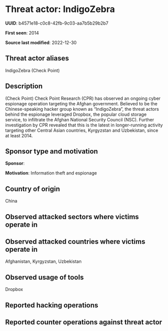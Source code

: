 # Threat actor: IndigoZebra

**UUID**: b4571e18-c0c8-42fb-9c03-aa7b5b29b2b7

**First seen**: 2014

**Source last modified**: 2022-12-30

## Threat actor aliases

IndigoZebra (Check Point)

## Description

(Check Point) Check Point Research (CPR) has observed an ongoing cyber espionage operation targeting the Afghan government. Believed to be the Chinese-speaking hacker group known as “IndigoZebra”, the threat actors behind the espionage leveraged Dropbox, the popular cloud storage service, to infiltrate the Afghan National Security Council (NSC). Further investigation by CPR revealed that this is the latest in longer-running activity targeting other Central Asian countries, Kyrgyzstan and Uzbekistan, since at least 2014.

## Sponsor type and motivation

**Sponsor**: 

**Motivation**: Information theft and espionage


## Country of origin

China

## Observed attacked sectors where victims operate in



## Observed attacked countries where victims operate in

Afghanistan, Kyrgyzstan, Uzbekistan

## Observed usage of tools

Dropbox

## Reported hacking operations



## Reported counter operations against threat actor





